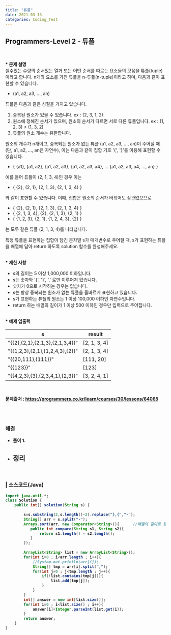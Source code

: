 ```yaml
---
title: "튜플"
date: 2021-03-13
categories: Coding_Test
---
```


## Programmers-Level 2 - 튜플
<br>

<b>* 문제 설명</b><br>
셀수있는 수량의 순서있는 열거 또는 어떤 순서를 따르는 요소들의 모음을 튜플(tuple)이라고 합니다. n개의 요소를 가진 튜플을 n-튜플(n-tuple)이라고 하며, 다음과 같이 표현할 수 있습니다.

- (a1, a2, a3, ..., an)

튜플은 다음과 같은 성질을 가지고 있습니다.
1. 중복된 원소가 있을 수 있습니다. ex : (2, 3, 1, 2)
2. 원소에 정해진 순서가 있으며, 원소의 순서가 다르면 서로 다른 튜플입니다. ex : (1, 2, 3) ≠ (1, 3, 2)
3. 튜플의 원소 개수는 유한합니다.

원소의 개수가 n개이고, 중복되는 원소가 없는 튜플 (a1, a2, a3, ..., an)이 주어질 때(단, a1, a2, ..., an은 자연수), 이는 다음과 같이 집합 기호 '{', '}'를 이용해 표현할 수 있습니다.
- { {a1}, {a1, a2}, {a1, a2, a3}, {a1, a2, a3, a4}, ... {a1, a2, a3, a4, ..., an} }

예를 들어 튜플이 (2, 1, 3, 4)인 경우 이는
- { {2}, {2, 1}, {2, 1, 3}, {2, 1, 3, 4} }

와 같이 표현할 수 있습니다. 이때, 집합은 원소의 순서가 바뀌어도 상관없으므로

- { {2}, {2, 1}, {2, 1, 3}, {2, 1, 3, 4} }
- { {2, 1, 3, 4}, {2}, {2, 1, 3}, {2, 1} }
- { {1, 2, 3}, {2, 1}, {1, 2, 4, 3}, {2} }

는 모두 같은 튜플 (2, 1, 3, 4)를 나타냅니다.

특정 튜플을 표현하는 집합이 담긴 문자열 s가 매개변수로 주어질 때, s가 표현하는 튜플을 배열에 담아 return 하도록 solution 함수를 완성해주세요.
<br>

<br><b>* 제한 사항 </b>

* s의 길이는 5 이상 1,000,000 이하입니다.
* s는 숫자와 '{', '}', ',' 로만 이루어져 있습니다.
* 숫자가 0으로 시작하는 경우는 없습니다.
* s는 항상 중복되는 원소가 없는 튜플을 올바르게 표현하고 있습니다.
* s가 표현하는 튜플의 원소는 1 이상 100,000 이하인 자연수입니다.
* return 하는 배열의 길이가 1 이상 500 이하인 경우만 입력으로 주어집니다.


<br><b>* 예제 입출력<br>

s|result|
|------|------|
|"{{2},{2,1},{2,1,3},{2,1,3,4}}"|[2, 1, 3, 4]|
|"{{1,2,3},{2,1},{1,2,4,3},{2}}"|[2, 1, 3, 4]|
|"{{20,111},{111}}"|[111, 20]|
|"{{123}}"|[123]|
|"{{4,2,3},{3},{2,3,4,1},{2,3}}"|[3, 2, 4, 1]|

<br>

문제출처 : <https://programmers.co.kr/learn/courses/30/lessons/64065>

<br><br>

### 해결
* 풀이
    1. 

    
* 정리 
    - 


<br>

### | 소스코드(Java)
```java
import java.util.*;
class Solution {
    public int[] solution(String s) {
        
        s=s.substring(2,s.length()-2).replace("},{","-");
        String[] arr = s.split("-");
        Arrays.sort(arr, new Comparator<String>(){      //배열의 길이로 정렬 
           public int compare(String s1, String s2){
               return s1.length() - s2.length();
           } 
        });
        
        ArrayList<String> list = new ArrayList<String>();
        for(int i=0 ; i<arr.length ; i++){
            //System.out.println(arr[i]);
            String[] tmp = arr[i].split(",");
            for(int j=0 ; j<tmp.length ; j++){
                if(!list.contains(tmp[j])){
                    list.add(tmp[j]);
                }
            }
        }
        int[] answer = new int[list.size()];
        for(int i=0 ; i<list.size() ; i++){
            answer[i]=Integer.parseInt(list.get(i));
        }
        return answer;
    }
}
```

